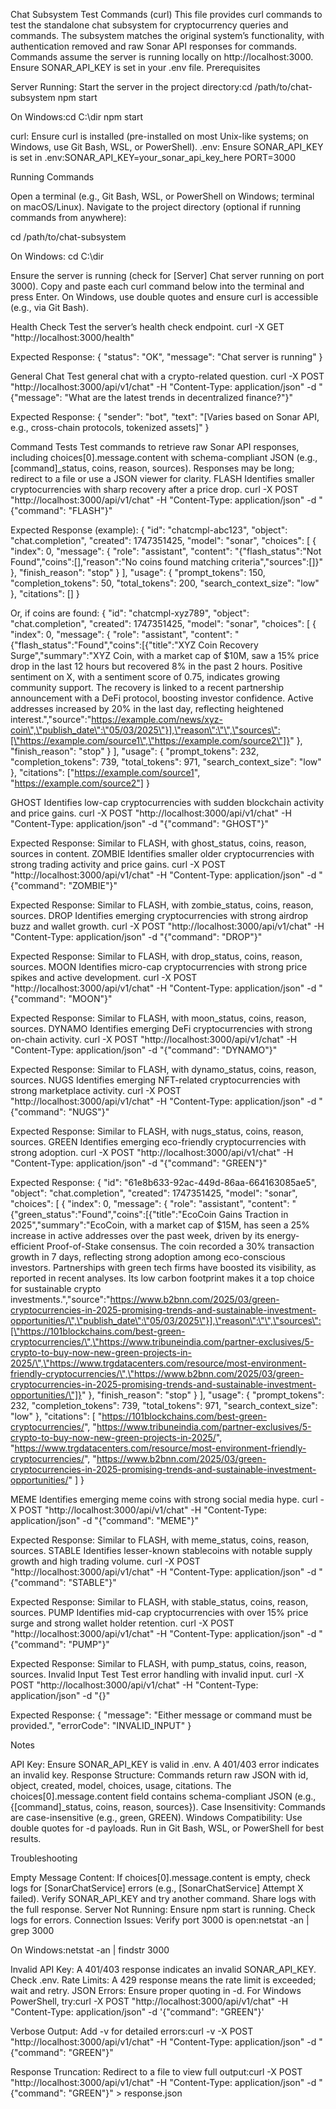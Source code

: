 Chat Subsystem Test Commands (curl)
This file provides curl commands to test the standalone chat subsystem for cryptocurrency queries and commands. The subsystem matches the original system’s functionality, with authentication removed and raw Sonar API responses for commands. Commands assume the server is running locally on http://localhost:3000. Ensure SONAR_API_KEY is set in your .env file.
Prerequisites

Server Running: Start the server in the project directory:cd /path/to/chat-subsystem
npm start

On Windows:cd C:\dir
npm start


curl: Ensure curl is installed (pre-installed on most Unix-like systems; on Windows, use Git Bash, WSL, or PowerShell).
.env: Ensure SONAR_API_KEY is set in .env:SONAR_API_KEY=your_sonar_api_key_here
PORT=3000



Running Commands

Open a terminal (e.g., Git Bash, WSL, or PowerShell on Windows; terminal on macOS/Linux).
Navigate to the project directory (optional if running commands from anywhere):

cd /path/to/chat-subsystem

  On Windows:
cd C:\dir


Ensure the server is running (check for [Server] Chat server running on port 3000).
Copy and paste each curl command below into the terminal and press Enter.
On Windows, use double quotes and ensure curl is accessible (e.g., via Git Bash).

Health Check
Test the server’s health check endpoint.
curl -X GET "http://localhost:3000/health"

Expected Response:
{
  "status": "OK",
  "message": "Chat server is running"
}

General Chat
Test general chat with a crypto-related question.
curl -X POST "http://localhost:3000/api/v1/chat" -H "Content-Type: application/json" -d "{\"message\": \"What are the latest trends in decentralized finance?\"}"

Expected Response:
{
  "sender": "bot",
  "text": "[Varies based on Sonar API, e.g., cross-chain protocols, tokenized assets]"
}

Command Tests
Test commands to retrieve raw Sonar API responses, including choices[0].message.content with schema-compliant JSON (e.g., [command]_status, coins, reason, sources). Responses may be long; redirect to a file or use a JSON viewer for clarity.
FLASH
Identifies smaller cryptocurrencies with sharp recovery after a price drop.
curl -X POST "http://localhost:3000/api/v1/chat" -H "Content-Type: application/json" -d "{\"command\": \"FLASH\"}"

Expected Response (example):
{
  "id": "chatcmpl-abc123",
  "object": "chat.completion",
  "created": 1747351425,
  "model": "sonar",
  "choices": [
    {
      "index": 0,
      "message": {
        "role": "assistant",
        "content": "{\"flash_status\":\"Not Found\",\"coins\":[],\"reason\":\"No coins found matching criteria\",\"sources\":[]}"
      },
      "finish_reason": "stop"
    }
  ],
  "usage": {
    "prompt_tokens": 150,
    "completion_tokens": 50,
    "total_tokens": 200,
    "search_context_size": "low"
  },
  "citations": []
}

Or, if coins are found:
{
  "id": "chatcmpl-xyz789",
  "object": "chat.completion",
  "created": 1747351425,
  "model": "sonar",
  "choices": [
    {
      "index": 0,
      "message": {
        "role": "assistant",
        "content": "{\"flash_status\":\"Found\",\"coins\":[{\"title\":\"XYZ Coin Recovery Surge\",\"summary\":\"XYZ Coin, with a market cap of $10M, saw a 15% price drop in the last 12 hours but recovered 8% in the past 2 hours. Positive sentiment on X, with a sentiment score of 0.75, indicates growing community support. The recovery is linked to a recent partnership announcement with a DeFi protocol, boosting investor confidence. Active addresses increased by 20% in the last day, reflecting heightened interest.\",\"source\":\"https://example.com/news/xyz-coin\",\"publish_date\":\"05/03/2025\"}],\"reason\":\"\",\"sources\":[\"https://example.com/source1\",\"https://example.com/source2\"]}"
      },
      "finish_reason": "stop"
    }
  ],
  "usage": {
    "prompt_tokens": 232,
    "completion_tokens": 739,
    "total_tokens": 971,
    "search_context_size": "low"
  },
  "citations": ["https://example.com/source1", "https://example.com/source2"]
}

GHOST
Identifies low-cap cryptocurrencies with sudden blockchain activity and price gains.
curl -X POST "http://localhost:3000/api/v1/chat" -H "Content-Type: application/json" -d "{\"command\": \"GHOST\"}"

Expected Response: Similar to FLASH, with ghost_status, coins, reason, sources in content.
ZOMBIE
Identifies smaller older cryptocurrencies with strong trading activity and price gains.
curl -X POST "http://localhost:3000/api/v1/chat" -H "Content-Type: application/json" -d "{\"command\": \"ZOMBIE\"}"

Expected Response: Similar to FLASH, with zombie_status, coins, reason, sources.
DROP
Identifies emerging cryptocurrencies with strong airdrop buzz and wallet growth.
curl -X POST "http://localhost:3000/api/v1/chat" -H "Content-Type: application/json" -d "{\"command\": \"DROP\"}"

Expected Response: Similar to FLASH, with drop_status, coins, reason, sources.
MOON
Identifies micro-cap cryptocurrencies with strong price spikes and active development.
curl -X POST "http://localhost:3000/api/v1/chat" -H "Content-Type: application/json" -d "{\"command\": \"MOON\"}"

Expected Response: Similar to FLASH, with moon_status, coins, reason, sources.
DYNAMO
Identifies emerging DeFi cryptocurrencies with strong on-chain activity.
curl -X POST "http://localhost:3000/api/v1/chat" -H "Content-Type: application/json" -d "{\"command\": \"DYNAMO\"}"

Expected Response: Similar to FLASH, with dynamo_status, coins, reason, sources.
NUGS
Identifies emerging NFT-related cryptocurrencies with strong marketplace activity.
curl -X POST "http://localhost:3000/api/v1/chat" -H "Content-Type: application/json" -d "{\"command\": \"NUGS\"}"

Expected Response: Similar to FLASH, with nugs_status, coins, reason, sources.
GREEN
Identifies emerging eco-friendly cryptocurrencies with strong adoption.
curl -X POST "http://localhost:3000/api/v1/chat" -H "Content-Type: application/json" -d "{\"command\": \"GREEN\"}"

Expected Response:
{
  "id": "61e8b633-92ac-449d-86aa-664163085ae5",
  "object": "chat.completion",
  "created": 1747351425,
  "model": "sonar",
  "choices": [
    {
      "index": 0,
      "message": {
        "role": "assistant",
        "content": "{\"green_status\":\"Found\",\"coins\":[{\"title\":\"EcoCoin Gains Traction in 2025\",\"summary\":\"EcoCoin, with a market cap of $15M, has seen a 25% increase in active addresses over the past week, driven by its energy-efficient Proof-of-Stake consensus. The coin recorded a 30% transaction growth in 7 days, reflecting strong adoption among eco-conscious investors. Partnerships with green tech firms have boosted its visibility, as reported in recent analyses. Its low carbon footprint makes it a top choice for sustainable crypto investments.\",\"source\":\"https://www.b2bnn.com/2025/03/green-cryptocurrencies-in-2025-promising-trends-and-sustainable-investment-opportunities/\",\"publish_date\":\"05/03/2025\"}],\"reason\":\"\",\"sources\":[\"https://101blockchains.com/best-green-cryptocurrencies/\",\"https://www.tribuneindia.com/partner-exclusives/5-crypto-to-buy-now-new-green-projects-in-2025/\",\"https://www.trgdatacenters.com/resource/most-environment-friendly-cryptocurrencies/\",\"https://www.b2bnn.com/2025/03/green-cryptocurrencies-in-2025-promising-trends-and-sustainable-investment-opportunities/\"]}"
      },
      "finish_reason": "stop"
    }
  ],
  "usage": {
    "prompt_tokens": 232,
    "completion_tokens": 739,
    "total_tokens": 971,
    "search_context_size": "low"
  },
  "citations": [
    "https://101blockchains.com/best-green-cryptocurrencies/",
    "https://www.tribuneindia.com/partner-exclusives/5-crypto-to-buy-now-new-green-projects-in-2025/",
    "https://www.trgdatacenters.com/resource/most-environment-friendly-cryptocurrencies/",
    "https://www.b2bnn.com/2025/03/green-cryptocurrencies-in-2025-promising-trends-and-sustainable-investment-opportunities/"
  ]
}

MEME
Identifies emerging meme coins with strong social media hype.
curl -X POST "http://localhost:3000/api/v1/chat" -H "Content-Type: application/json" -d "{\"command\": \"MEME\"}"

Expected Response: Similar to FLASH, with meme_status, coins, reason, sources.
STABLE
Identifies lesser-known stablecoins with notable supply growth and high trading volume.
curl -X POST "http://localhost:3000/api/v1/chat" -H "Content-Type: application/json" -d "{\"command\": \"STABLE\"}"

Expected Response: Similar to FLASH, with stable_status, coins, reason, sources.
PUMP
Identifies mid-cap cryptocurrencies with over 15% price surge and strong wallet holder retention.
curl -X POST "http://localhost:3000/api/v1/chat" -H "Content-Type: application/json" -d "{\"command\": \"PUMP\"}"

Expected Response: Similar to FLASH, with pump_status, coins, reason, sources.
Invalid Input Test
Test error handling with invalid input.
curl -X POST "http://localhost:3000/api/v1/chat" -H "Content-Type: application/json" -d "{}"

Expected Response:
{
  "message": "Either message or command must be provided.",
  "errorCode": "INVALID_INPUT"
}

Notes

API Key: Ensure SONAR_API_KEY is valid in .env. A 401/403 error indicates an invalid key.
Response Structure: Commands return raw JSON with id, object, created, model, choices, usage, citations. The choices[0].message.content field contains schema-compliant JSON (e.g., {[command]_status, coins, reason, sources}).
Case Insensitivity: Commands are case-insensitive (e.g., green, GREEN).
Windows Compatibility: Use double quotes for -d payloads. Run in Git Bash, WSL, or PowerShell for best results.

Troubleshooting

Empty Message Content: If choices[0].message.content is empty, check logs for [SonarChatService] errors (e.g., [SonarChatService] Attempt X failed). Verify SONAR_API_KEY and try another command. Share logs with the full response.
Server Not Running: Ensure npm start is running. Check logs for errors.
Connection Issues: Verify port 3000 is open:netstat -an | grep 3000

On Windows:netstat -an | findstr 3000


Invalid API Key: A 401/403 response indicates an invalid SONAR_API_KEY. Check .env.
Rate Limits: A 429 response means the rate limit is exceeded; wait and retry.
JSON Errors: Ensure proper quoting in -d. For Windows PowerShell, try:curl -X POST "http://localhost:3000/api/v1/chat" -H "Content-Type: application/json" -d '{"command": "GREEN"}'


Verbose Output: Add -v for detailed errors:curl -v -X POST "http://localhost:3000/api/v1/chat" -H "Content-Type: application/json" -d "{\"command\": \"GREEN\"}"


Response Truncation: Redirect to a file to view full output:curl -X POST "http://localhost:3000/api/v1/chat" -H "Content-Type: application/json" -d "{\"command\": \"GREEN\"}" > response.json



